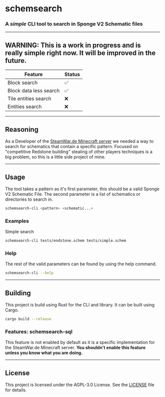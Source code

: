 # schemsearch
### A *simple* CLI tool to search in Sponge V2 Schematic files

---

## WARNING: This is a work in progress and is really simple right now. It will be improved in the future.
| Feature                | Status |
|------------------------|--------|
| Block search           | ✅      |
| Block data less search | ✅      |
| Tile entities search   | ❌      |
| Entities search        | ❌      |

---

## Reasoning
As a Developer of the [SteamWar.de Minecraft server](https://steamwar.de) we needed a way to search for schematics that contain a specific pattern.
Focused on "competitive Redstone building" stealing of other players techniques is a big problem, so this is a little side project of mine.

---

## Usage
The tool takes a pattern as it's first parameter, this should be a valid Sponge V2 Schematic File.
The second parameter is a list of schematics or directories to search in.
```bash
schemsearch-cli <pattern> <schematic...>
```

### Examples
Simple search
```bash
schemsearch-cli tests/endstone.schem tests/simple.schem
```

### Help
The rest of the valid parameters can be found by using the help command.
```bash
schemsearch-cli --help
```

---

## Building
This project is build using Rust for the CLI and library. It can be built using Cargo.
```bash
cargo build --release
```

### Features: schemsearch-sql
This feature is not enabled by default as it is a specific implementation for the SteamWar.de Minecraft server.
**You shouldn't enable this feature unless you know what you are doing.**

---

## License
This project is licensed under the AGPL-3.0 License. See the [LICENSE](LICENSE.txt) file for details.
